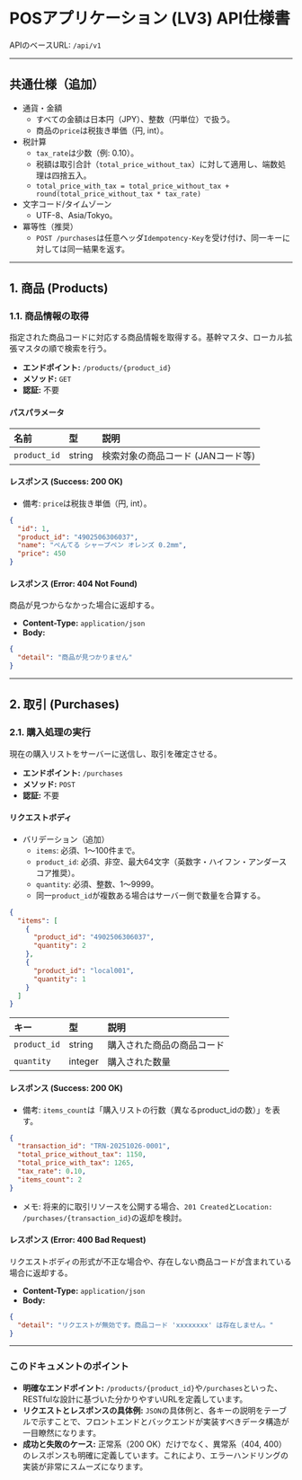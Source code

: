 # POSアプリケーション (LV3) API仕様書

APIのベースURL: `/api/v1`

---

## 共通仕様（追加）

- 通貨・金額
  - すべての金額は日本円（JPY）、整数（円単位）で扱う。
  - 商品の`price`は税抜き単価（円, int）。
- 税計算
  - `tax_rate`は少数（例: 0.10）。
  - 税額は取引合計（`total_price_without_tax`）に対して適用し、端数処理は四捨五入。
  - `total_price_with_tax = total_price_without_tax + round(total_price_without_tax * tax_rate)`
- 文字コード/タイムゾーン
  - UTF-8、Asia/Tokyo。
- 冪等性（推奨）
  - `POST /purchases`は任意ヘッダ`Idempotency-Key`を受け付け、同一キーに対しては同一結果を返す。

---

## 1. 商品 (Products)

### 1.1. 商品情報の取得

指定された商品コードに対応する商品情報を取得する。基幹マスタ、ローカル拡張マスタの順で検索を行う。

- **エンドポイント:** `/products/{product_id}`
- **メソッド:** `GET`
- **認証:** 不要

#### パスパラメータ

| 名前           | 型     | 説明                             |
| :------------- | :----- | :------------------------------- |
| `product_id` | string | 検索対象の商品コード (JANコード等) |

#### レスポンス (Success: 200 OK)

- 備考: `price`は税抜き単価（円, int）。

```json
{
  "id": 1,
  "product_id": "4902506306037",
  "name": "ぺんてる シャープペン オレンズ 0.2mm",
  "price": 450
}
```

#### レスポンス (Error: 404 Not Found)

商品が見つからなかった場合に返却する。

- **Content-Type:** `application/json`
- **Body:**

```json
{
  "detail": "商品が見つかりません"
}
```

---

## 2. 取引 (Purchases)

### 2.1. 購入処理の実行

現在の購入リストをサーバーに送信し、取引を確定させる。

- **エンドポイント:** `/purchases`
- **メソッド:** `POST`
- **認証:** 不要

#### リクエストボディ

- バリデーション（追加）
  - `items`: 必須、1〜100件まで。
  - `product_id`: 必須、非空、最大64文字（英数字・ハイフン・アンダースコア推奨）。
  - `quantity`: 必須、整数、1〜9999。
  - 同一`product_id`が複数ある場合はサーバー側で数量を合算する。

```json
{
  "items": [
    {
      "product_id": "4902506306037",
      "quantity": 2
    },
    {
      "product_id": "local001",
      "quantity": 1
    }
  ]
}
```

| キー           | 型      | 説明                                                                     |
| :------------- | :------ | :----------------------------------------------------------------------- |
| `product_id` | string  | 購入された商品の商品コード                                               |
| `quantity`     | integer | 購入された数量                                                           |

#### レスポンス (Success: 200 OK)

- 備考: `items_count`は「購入リストの行数（異なるproduct_idの数）」を表す。

```json
{
  "transaction_id": "TRN-20251026-0001",
  "total_price_without_tax": 1150,
  "total_price_with_tax": 1265,
  "tax_rate": 0.10,
  "items_count": 2
}
```

- メモ: 将来的に取引リソースを公開する場合、`201 Created`と`Location: /purchases/{transaction_id}`の返却を検討。

#### レスポンス (Error: 400 Bad Request)

リクエストボディの形式が不正な場合や、存在しない商品コードが含まれている場合に返却する。

- **Content-Type:** `application/json`
- **Body:**

```json
{
  "detail": "リクエストが無効です。商品コード 'xxxxxxxx' は存在しません。"
}
```

---

### このドキュメントのポイント

- **明確なエンドポイント:** `/products/{product_id}`や`/purchases`といった、RESTfulな設計に基づいた分かりやすいURLを定義しています。
- **リクエストとレスポンスの具体例:** `JSON`の具体例と、各キーの説明をテーブルで示すことで、フロントエンドとバックエンドが実装すべきデータ構造が一目瞭然になります。
- **成功と失敗のケース:** 正常系（200 OK）だけでなく、異常系（404, 400）のレスポンスも明確に定義しています。これにより、エラーハンドリングの実装が非常にスムーズになります。
